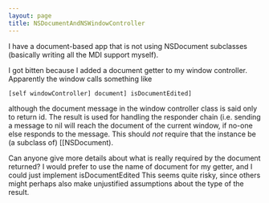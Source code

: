 ```yaml
---
layout: page
title: NSDocumentAndNSWindowController
---
```


I have a document-based app that is not using NSDocument subclasses (basically writing all the MDI support myself).

I got bitten because I added a document getter to my window controller. Apparently the window calls something like

    [self windowController] document] isDocumentEdited]

although the     document message in the window controller class is said only to return     id. The result is used for handling the responder chain (i.e. sending a message to nil will reach the document of the current window, if no-one else responds to the message. This should *not* require that the instance be (a subclass of) [[NSDocument).

Can anyone give more details about what is really required by the document returned? I would prefer to use the name of     document for my getter, and I could just implement     isDocumentEdited This seems quite risky, since others might perhaps also make unjustified assumptions about the type of the result.

